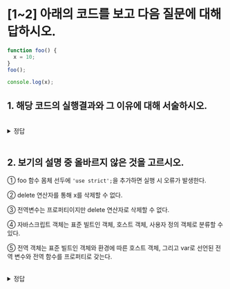 # [1~2] 아래의 코드를 보고 다음 질문에 대해 답하시오.

```javascript
function foo() {
  x = 10;
}
foo();

console.log(x);
```

## 1. 해당 코드의 실행결과와 그 이유에 대해 서술하시오.

<br/>
<details>
<summary>정답</summary>
<pre>
10
x는 전역 스코프에도 선언이 존재하지 않아 암묵적 전역 현상에 의해 전역 객체에 프로퍼티로 x가 동적 생성되었기 때문이다.
</pre>
</details>

<br/>

## 2. 보기의 설명 중 올바르지 않은 것을 고르시오.

① foo 함수 몸체 선두에 `'use strict';`을 추가하면 실행 시 오류가 발생한다.

② delete 연산자를 통해 x를 삭제할 수 없다.

③ 전역변수는 프로퍼티이지만 delete 연산자로 삭제할 수 없다.

④ 자바스크립트 객체는 표준 빌트인 객체, 호스트 객체, 사용자 정의 객체로 분류할 수 있다.

⑤ 전역 객체는 표준 빌트인 객체와 환경에 따른 호스트 객체, 그리고 var로 선언된 전역 변수와 전역 함수를 프로퍼티로 갖는다.

<br/>
<details>
<summary>정답</summary>
<pre>
2번.
x는 변수가 아니라 단지 프로퍼티이므로 delete로 연산자로 삭제할 수 있다.
</pre>
</details>

<br/>
